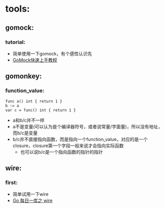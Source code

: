 
# tools:
## gomock:
### tutorial:
- 简单使用一下gomock，有个感性认识先
- [GoMock快速上手教程](https://zhuanlan.zhihu.com/p/410445621)

## gomonkey:
### function_value:
```
func a() int { return 1 }
b := a
var c = func() int { return 1 }
```
- a和b/c并不一样
- a不是变量(可以认为是个编译器符号，或者说常量/字面量)，所以没有地址，而b/c是变量
- b/c并不直接指向函数，而是指向一个function_value，对应的是一个closure，closure第一个字段一般来说才会指向实际函数
  - 也可以说b/c是一个指向函数的指针的指针

## wire:
### first:
- 简单试用一下wire
- [Go 每日一库之 wire](https://zhuanlan.zhihu.com/p/110453784)